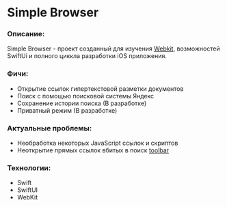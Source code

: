 # Simple Browser

### Описание:

Simple Browser - проект созданный для изучения [Webkit](https://webkit.org), возможностей SwiftUi и полного циккла разработки iOS приложения.

### Фичи:

 - Открытие ссылок гипертекстовой разметки документов
 - Поиск с помощью поисковой системы Яндекс
 - Сохранение истории поиска (В разработке)
 - Приватный режим (В разработке)

### Актуальные проблемы:

 - Необработка некоторых JavaScript ссылок и скриптов
 - Неоткрытие прямых ссылок вбитых в поиск [toolbar](https://developer.apple.com/design/human-interface-guidelines/toolbars)

### Технологии:

 - Swift
 - SwiftUI
 - WebKit
